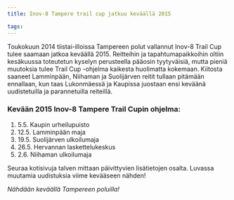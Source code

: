 ```yaml
---
title: Inov-8 Tampere trail cup jatkuu keväällä 2015

tags:
---
```


Toukokuun 2014 tiistai-illoissa Tampereen polut vallannut Inov-8 Trail Cup tulee saamaan jatkoa keväällä 2015. Reitteihin ja tapahtumapaikkoihin oltiin kesäkuussa toteutetun kyselyn perusteella pääosin tyytyväisiä, mutta pieniä muutoksia tulee Trail Cup -ohjelma kaikesta huolimatta kokemaan. Kiitosta saaneet Lamminpään, Niihaman ja Suolijärven reitit tullaan pitämään ennallaan, kun taas Lukonmäessä ja Kaupissa juostaan ensi keväänä uudistetuilla ja parannetuilla reiteillä.

### Kevään 2015 Inov-8 Tampere Trail Cupin ohjelma:

1. 5.5. Kaupin urheilupuisto
2. 12.5. Lamminpään maja
3. 19.5. Suolijärven ulkoilumaja
4. 26.5. Hervannan laskettelukeskus
5. 2.6. Niihaman ulkoilumaja

Seuraa kotisivuja talven mittaan päivittyvien lisätietojen osalta. Luvassa muutamia uudistuksia viime kevääseen nähden!

_Nähdään keväällä Tampereen poluilla!_
